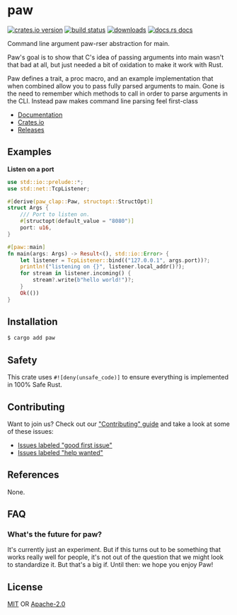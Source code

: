 # paw
[![crates.io version][1]][2] [![build status][3]][4]
[![downloads][5]][6] [![docs.rs docs][7]][8]

Command line argument paw-rser abstraction for main.

Paw's goal is to show that C's idea of passing arguments into main wasn't that
bad at all, but just needed a bit of oxidation to make it work with Rust.

Paw defines a trait, a proc macro, and an example implementation that when
combined allow you to pass fully parsed arguments to main. Gone is the need to
remember which methods to call in order to parse arguments in the CLI. Instead
paw makes command line parsing feel first-class

- [Documentation][8]
- [Crates.io][2]
- [Releases][releases]

## Examples
__Listen on a port__
```rust
use std::io::prelude::*;
use std::net::TcpListener;

#[derive(paw_clap::Paw, structopt::StructOpt)]
struct Args {
    /// Port to listen on.
    #[structopt(default_value = "8080")]
    port: u16,
}

#[paw::main]
fn main(args: Args) -> Result<(), std::io::Error> {
    let listener = TcpListener::bind(("127.0.0.1", args.port))?;
    println!("listening on {}", listener.local_addr()?);
    for stream in listener.incoming() {
        stream?.write(b"hello world!")?;
    }
    Ok(())
}
```

## Installation
```sh
$ cargo add paw
```

## Safety
This crate uses ``#![deny(unsafe_code)]`` to ensure everything is implemented in
100% Safe Rust.

## Contributing
Want to join us? Check out our ["Contributing" guide][contributing] and take a
look at some of these issues:

- [Issues labeled "good first issue"][good-first-issue]
- [Issues labeled "help wanted"][help-wanted]

## References
None.

## FAQ
### What's the future for paw?
It's currently just an experiment. But if this turns out to be something that
works really well for people, it's not out of the question that we might look to
standardize it. But that's a big if. Until then: we hope you enjoy Paw!

## License
[MIT](./LICENSE-MIT) OR [Apache-2.0](./LICENSE-APACHE)

[1]: https://img.shields.io/crates/v/paw.svg?style=flat-square
[2]: https://crates.io/crates/paw
[3]: https://img.shields.io/travis/yoshuawuyts/paw/master.svg?style=flat-square
[4]: https://travis-ci.org/yoshuawuyts/paw
[5]: https://img.shields.io/crates/d/paw.svg?style=flat-square
[6]: https://crates.io/crates/paw
[7]: https://img.shields.io/badge/docs-latest-blue.svg?style=flat-square
[8]: https://docs.rs/paw

[releases]: https://github.com/yoshuawuyts/paw/releases
[contributing]: https://github.com/yoshuawuyts/paw/blob/master.github/CONTRIBUTING.md
[good-first-issue]: https://github.com/yoshuawuyts/paw/labels/good%20first%20issue
[help-wanted]: https://github.com/yoshuawuyts/paw/labels/help%20wanted
